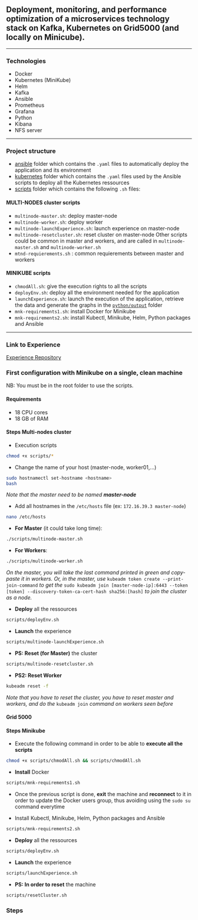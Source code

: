 ## Deployment, monitoring, and performance optimization of a microservices technology stack on Kafka, Kubernetes on Grid5000 (and locally on Minicube).

---

### Technologies
- Docker
- Kubernetes (MiniKube)
- Helm
- Kafka
- Ansible
- Prometheus
- Grafana
- Python
- Kibana
- NFS server

---

### Project structure
- [ansible](https://github.com/fatimazahraelaaziz/Deployment/tree/master/ansible) folder which contains the `.yaml` files to automatically deploy the application and its environment
- [kubernetes](https://github.com/fatimazahraelaaziz/Deployment/tree/master/kubernetes) folder which contains the `.yaml` files used by the Ansible scripts to deploy all the Kubernetes ressources
- [scripts](https://github.com/fatimazahraelaaziz/Deployment/tree/master/scripts) folder which contains the following `.sh` files:
#### MULTI-NODES cluster scripts
- `multinode-master.sh`: deploy master-node
- `multinode-worker.sh`: deploy worker
- `multinode-launchExperience.sh`: launch experience on master-node
- `multinode-resetcluster.sh`: reset cluster on master-node
Other scripts could be common in master and workers, and are called in `multinode-master.sh` and `multinode-worker.sh`
- `mtnd-requierements.sh` : common requierements between master and workers

#### MINIKUBE scripts
- `chmodAll.sh`: give the execution rights to all the scripts
- `deployEnv.sh`: deploy all the environment needed for the application
- `launchExperience.sh`: launch the execution of the application, retrieve the data and generate the graphs in the [`python/output`](https://github.com/fatimazahraelaaziz/Deployment/tree/master/python/output) folder
- `mnk-requirements1.sh`: install Docker for Minikube
- `mnk-requirements2.sh`: install Kubectl, Minikube, Helm, Python packages and Ansible



---

### Link to Experience
[Experience Repository](https://github.com/fatimazahraelaaziz/Experience/tree/main)

 
### First configuration with Minikube on a single, clean machine
NB: You must be in the root folder to use the scripts.

#### Requirements
- 18 CPU cores
- 18 GB of RAM

#### Steps Multi-nodes cluster
- Execution scripts
```bash
chmod +x scripts/*
```
- Change the name of your host (master-node, worker01,...)
```bash
sudo hostnamectl set-hostname <hostname>
bash
```
*Note that the master need to be named **master-node***
- Add all hostnames in the `/etc/hosts` file (ex: `172.16.39.3 master-node`)
```bash
nano /etc/hosts
```
- **For Master** (it could take long time):
```bash
./scripts/multinode-master.sh
```
- **For Workers**:
```bash
./scripts/multinode-worker.sh
```
*On the master, you will take the last command printed in green and copy-paste it in workers. Or, in the master, use* `kubeadm token create --print-join-command` *to get the* `sudo kubeadm join [master-node-ip]:6443 --token [token] --discovery-token-ca-cert-hash sha256:[hash]` *to join the cluster as a node.*

- **Deploy** all the ressources
```bash
scripts/deployEnv.sh
```

- **Launch** the experience
```bash
scripts/multinode-launchExperience.sh
```
- **PS: Reset (for Master)** the cluster
```bash
scripts/multinode-resetcluster.sh
```
- **PS2: Reset Worker**
```bash
kubeadm reset -f
```
*Note that you have to reset the cluster, you have to reset master and workers, and do the* `kubeadm join` *command on workers seen before*

#### Grid 5000


#### Steps Minikube

- Execute the following command in order to be able to **execute all the scripts**
```bash
chmod +x scripts/chmodAll.sh && scripts/chmodAll.sh
```
- **Install** Docker
```bash
scripts/mnk-requirements1.sh
```
- Once the previous script is done, **exit** the machine and **reconnect** to it in order to update the Docker users group, thus avoiding using the `sudo su` command everytime


- Install Kubectl, Minikube, Helm, Python packages and Ansible
```bash
scripts/mnk-requirements2.sh
```
- **Deploy** all the ressources
```bash
scripts/deployEnv.sh
```

- **Launch** the experience
```bash
scripts/launchExperience.sh
```
- **PS: In order to reset** the machine
```bash
scripts/resetCluster.sh
```
### Steps